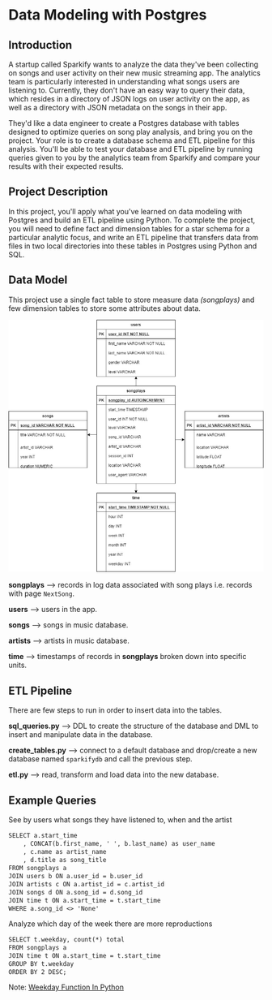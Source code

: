# Data Modeling with Postgres

## Introduction

A startup called Sparkify wants to analyze the data they've been collecting on songs and user activity on their new music streaming app. The analytics team is particularly interested in understanding what songs users are listening to. Currently, they don't have an easy way to query their data, which resides in a directory of JSON logs on user activity on the app, as well as a directory with JSON metadata on the songs in their app.

They'd like a data engineer to create a Postgres database with tables designed to optimize queries on song play analysis, and bring you on the project. Your role is to create a database schema and ETL pipeline for this analysis. You'll be able to test your database and ETL pipeline by running queries given to you by the analytics team from Sparkify and compare your results with their expected results.

## Project Description

In this project, you'll apply what you've learned on data modeling with Postgres and build an ETL pipeline using Python. To complete the project, you will need to define fact and dimension tables for a star schema for a particular analytic focus, and write an ETL pipeline that transfers data from files in two local directories into these tables in Postgres using Python and SQL.

## Data Model 

This project use a single fact table to store measure data *(songplays)* and few dimension tables to store some attributes about data.

![](udacity-sparkifydb-data-model.jpg)

**songplays** --> records in log data associated with song plays i.e. records with page ```NextSong```.

**users** --> users in the app.

**songs** --> songs in music database.

**artists** --> artists in music database.

**time** --> timestamps of records in **songplays** broken down into specific units.

## ETL Pipeline

There are few steps to run in order to insert data into the tables.

**sql_queries.py** --> DDL to create the structure of the database and DML to insert and manipulate data in the database.

**create_tables.py** --> connect to a default database and drop/create a new database named ```sparkifydb``` and call the previous step.

**etl.py** --> read, transform and load data into the new database.

## Example Queries

See by users what songs they have listened to, when and the artist

```
SELECT a.start_time
    , CONCAT(b.first_name, ' ', b.last_name) as user_name
    , c.name as artist_name
    , d.title as song_title 
FROM songplays a 
JOIN users b ON a.user_id = b.user_id 
JOIN artists c ON a.artist_id = c.artist_id 
JOIN songs d ON a.song_id = d.song_id 
JOIN time t ON a.start_time = t.start_time
WHERE a.song_id <> 'None'
```

Analyze which day of the week there are more reproductions

```
SELECT t.weekday, count(*) total 
FROM songplays a 
JOIN time t ON a.start_time = t.start_time 
GROUP BY t.weekday 
ORDER BY 2 DESC;

```

Note: [Weekday Function In Python](https://pythontic.com/datetime/date/weekday)
